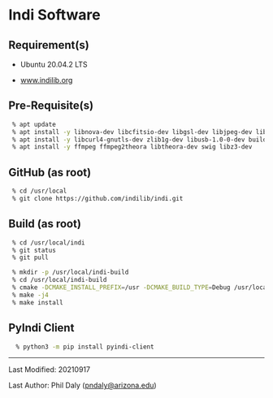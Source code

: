# Indi Software

## Requirement(s)

 - Ubuntu 20.04.2 LTS

 - www.indilib.org

## Pre-Requisite(s)

```bash
 % apt update
 % apt install -y libnova-dev libcfitsio-dev libgsl-dev libjpeg-dev libtiff-dev libfftw3-dev
 % apt install -y libcurl4-gnutls-dev zlib1g-dev libusb-1.0-0-dev build-essential cmake
 % apt install -y ffmpeg ffmpeg2theora libtheora-dev swig libz3-dev
```

## GitHub (as root)

```bash
 % cd /usr/local
 % git clone https://github.com/indilib/indi.git
```

## Build (as root)

```bash
 % cd /usr/local/indi
 % git status
 % git pull
```

```bash
 % mkdir -p /usr/local/indi-build
 % cd /usr/local/indi-build
 % cmake -DCMAKE_INSTALL_PREFIX=/usr -DCMAKE_BUILD_TYPE=Debug /usr/local/indi
 % make -j4
 % make install
```

## PyIndi Client

```bash
  % python3 -m pip install pyindi-client
```

--------------------------------------

Last Modified: 20210917

Last Author: Phil Daly (pndaly@arizona.edu)

